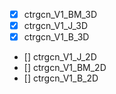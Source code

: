 - [x] ctrgcn_V1_BM_3D
- [x] ctrgcn_V1_J_3D
- [x] ctrgcn_V1_B_3D
- [] ctrgcn_V1_J_2D
- [] ctrgcn_V1_BM_2D
- [] ctrgcn_V1_B_2D
